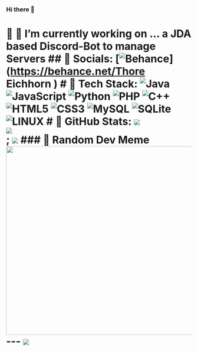 ### Hi there 👋

<!--
**ThoreEI/ThoreEI** is a ✨ _special_ ✨ repository because its `README.md` (this file) appears on your GitHub profile.

Here are some ideas to get you started:

- 🔭 I’m currently working on ...
- 🌱 I’m currently learning ...
- 👯 I’m looking to collaborate on ...
- 🤔 I’m looking for help with ...
- 💬 Ask me about ...
- 📫 How to reach me: ...
- 😄 Pronouns: ...
- ⚡ Fun fact: ...
-->
#  🔭 I’m currently working on ... a JDA based Discord-Bot to manage Servers   ##  Socials: [![Behance](https://img.shields.io/badge/Behance-1769ff?logo=behance&logoColor=white)](https://behance.net/Thore Eichhorn )  #  Tech Stack: ![Java](https://img.shields.io/badge/java-%23ED8B00.svg?style=for-the-badge&logo=java&logoColor=white) ![JavaScript](https://img.shields.io/badge/javascript-%23323330.svg?style=for-the-badge&logo=javascript&logoColor=%23F7DF1E) ![Python](https://img.shields.io/badge/python-3670A0?style=for-the-badge&logo=python&logoColor=ffdd54) ![PHP](https://img.shields.io/badge/php-%23777BB4.svg?style=for-the-badge&logo=php&logoColor=white) ![C++](https://img.shields.io/badge/c++-%2300599C.svg?style=for-the-badge&logo=c%2B%2B&logoColor=white) ![HTML5](https://img.shields.io/badge/html5-%23E34F26.svg?style=for-the-badge&logo=html5&logoColor=white) ![CSS3](https://img.shields.io/badge/css3-%231572B6.svg?style=for-the-badge&logo=css3&logoColor=white) ![MySQL](https://img.shields.io/badge/mysql-%2300f.svg?style=for-the-badge&logo=mysql&logoColor=white) ![SQLite](https://img.shields.io/badge/sqlite-%2307405e.svg?style=for-the-badge&logo=sqlite&logoColor=white) ![LINUX](https://img.shields.io/badge/Linux-FCC624?style=for-the-badge&logo=linux&logoColor=black) #  GitHub Stats: ![](https://github-readme-stats.vercel.app/api?username=ThoreEI&theme=dark&hide_border=false&include_all_commits=true&count_private=true)<br/> ![](https://github-readme-streak-stats.herokuapp.com/?user=ThoreEI&theme=dark&hide_border=false)<br/>; ![](https://github-readme-stats.vercel.app/api/top-langs/?username=ThoreEI&theme=dark&hide_border=false&include_all_commits=true&count_private=true&layout=compact)  ###  Random Dev Meme <img src="https://rm.up.railway.app/" width="512px"/>  --- [![](https://visitcount.itsvg.in/api?id=ThoreEI&icon=0&color=1)](https://visitcount.itsvg.in)  <!-- Proudly created with GPRM ( https://gprm.itsvg.in ) -->
